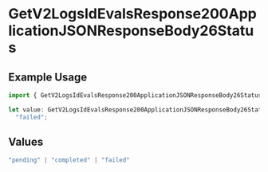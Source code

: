 # GetV2LogsIdEvalsResponse200ApplicationJSONResponseBody26Status

## Example Usage

```typescript
import { GetV2LogsIdEvalsResponse200ApplicationJSONResponseBody26Status } from "orq-poc-typescript-multi-env-version/models/operations";

let value: GetV2LogsIdEvalsResponse200ApplicationJSONResponseBody26Status =
  "failed";
```

## Values

```typescript
"pending" | "completed" | "failed"
```